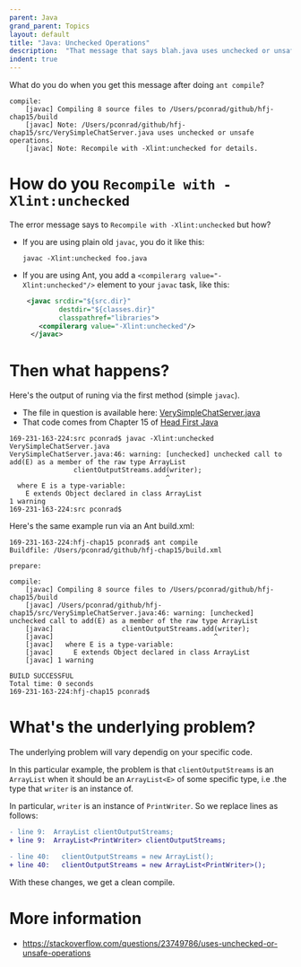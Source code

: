 ```yaml
---
parent: Java
grand_parent: Topics
layout: default
title: "Java: Unchecked Operations"
description:  "That message that says blah.java uses unchecked or unsafe operations. Recompile with -Xlint:unchecked for details."
indent: true
---
```


What do you do when you get this message after doing `ant compile`?

```
compile:
    [javac] Compiling 8 source files to /Users/pconrad/github/hfj-chap15/build
    [javac] Note: /Users/pconrad/github/hfj-chap15/src/VerySimpleChatServer.java uses unchecked or unsafe operations.
    [javac] Note: Recompile with -Xlint:unchecked for details.
```

# How do you `Recompile with -Xlint:unchecked` 

The error message says to `Recompile with -Xlint:unchecked` but how?

* If you are using plain old `javac`, you do it like this:
   ```
   javac -Xlint:unchecked foo.java
   ```
   
* If you are using Ant, you add a `<compilerarg value="-Xlint:unchecked"/>` element to your `javac`
   task, like this:

   ```xml
    <javac srcdir="${src.dir}"
            destdir="${classes.dir}"
            classpathref="libraries">
       <compilerarg value="-Xlint:unchecked"/>
     </javac> 
   ```

# Then what happens?

Here's the output of runing via the first method (simple `javac`).   

* The file in question is available here: [VerySimpleChatServer.java](VerySimpleChatServer/)
* That code comes from Chapter 15 of [Head First Java](/textbooks/HFJ/)

```
169-231-163-224:src pconrad$ javac -Xlint:unchecked VerySimpleChatServer.java 
VerySimpleChatServer.java:46: warning: [unchecked] unchecked call to add(E) as a member of the raw type ArrayList
                clientOutputStreams.add(writer);
                                       ^
  where E is a type-variable:
    E extends Object declared in class ArrayList
1 warning
169-231-163-224:src pconrad$ 
```

Here's the same example run via an Ant build.xml:

```
169-231-163-224:hfj-chap15 pconrad$ ant compile
Buildfile: /Users/pconrad/github/hfj-chap15/build.xml

prepare:

compile:
    [javac] Compiling 8 source files to /Users/pconrad/github/hfj-chap15/build
    [javac] /Users/pconrad/github/hfj-chap15/src/VerySimpleChatServer.java:46: warning: [unchecked] unchecked call to add(E) as a member of the raw type ArrayList
    [javac]                 clientOutputStreams.add(writer);
    [javac]                                        ^
    [javac]   where E is a type-variable:
    [javac]     E extends Object declared in class ArrayList
    [javac] 1 warning

BUILD SUCCESSFUL
Total time: 0 seconds
169-231-163-224:hfj-chap15 pconrad$ 
```


# What's the underlying problem?

The underlying problem will vary dependig on your specific code. 

In this particular example, the problem is that `clientOutputStreams` is an `ArrayList` when it should be an `ArrayList<E>` of some specific type, i.e .the type that `writer` is an instance of.

In particular, `writer` is an instance of `PrintWriter`.  So we replace lines as follows:


```diff
- line 9:  ArrayList clientOutputStreams;
+ line 9:  ArrayList<PrintWriter> clientOutputStreams;

- line 40:   clientOutputStreams = new ArrayList();
+ line 40:   clientOutputStreams = new ArrayList<PrintWriter>();
```

With these changes, we get a clean compile.



# More information

* <https://stackoverflow.com/questions/23749786/uses-unchecked-or-unsafe-operations>
